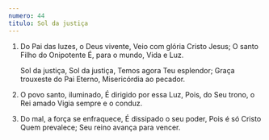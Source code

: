 ```yaml
---
numero: 44
titulo: Sol da justiça
---
```

1. Do Pai das luzes, o Deus vivente,
   Veio com glória Cristo Jesus;
   O santo Filho do Onipotente
   É, para o mundo, Vida e Luz.

   Sol da justiça, Sol da justiça,
   Temos agora Teu esplendor;
   Graça trouxeste do Pai Eterno,
   Misericórdia ao pecador.

2. O povo santo, iluminado,
   É dirigido por essa Luz,
   Pois, do Seu trono, o Rei amado
   Vigia sempre e o conduz.

3. Do mal, a força se enfraquece,
   É dissipado o seu poder,
   Pois é só Cristo Quem prevalece;
   Seu reino avança para vencer.
